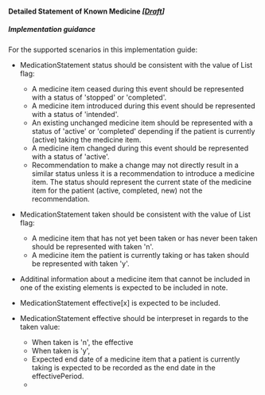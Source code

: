 #### Detailed Statement of Known Medicine *[[Draft](http://hl7.org/fhir/stu3/valueset-publication-status.html)]*

##### Implementation guidance

For the supported scenarios in this implementation guide:

* MedicationStatement status should be consistent with the value of List flag:
    * A medicine item ceased during this event should be represented with a status of 'stopped' or 'completed'.
    * A medicine item introduced during this event should be represented with a status of 'intended'.
    * An existing unchanged medicine item should be represented with a status of 'active' or 'completed' depending if the patient is currently (active) taking the medicine item.
    * A medicine item changed during this event should be represented with a status of 'active'.
    * Recommendation to make a change may not directly result in a similar status unless it is a recommendation to introduce a medicine item. The status should represent the current state of the medicine item for the patient (active, completed, new) not the recommendation.

* MedicationStatement taken should be consistent with the value of List flag:
    * A medicine item that has not yet been taken or has never been taken should be represented with taken 'n'.
    * A medicine item the patient is currently taking or has taken should be represented with taken 'y'.

* Additinal information about a medicine item that cannot be included in one of the existing elements is expected to be included in note. 

* MedicationStatement effective[x] is expected to be included. 
* MedicationStatement effective should be interpreset in regards to the taken value:
    * When taken is 'n', the effective
    * When taken is 'y', 
  * Expected end date of a medicine item that a patient is currently taking is expected to be recorded as the end date in the effectivePeriod. 
  * 
   
 
